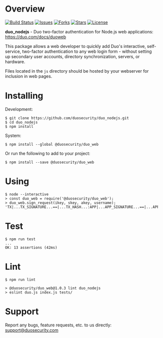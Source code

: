 # Overview

[![Build Status](https://travis-ci.org/duosecurity/duo_nodejs.svg?branch=master)](https://travis-ci.org/duosecurity/duo_nodejs)
[![Issues](https://img.shields.io/github/issues/duosecurity/duo_nodejs)](https://github.com/duosecurity/duo_nodejs/issues)
[![Forks](https://img.shields.io/github/forks/duosecurity/duo_nodejs)](https://github.com/duosecurity/duo_nodejs/network/members)
[![Stars](https://img.shields.io/github/stars/duosecurity/duo_nodejs)](https://github.com/duosecurity/duo_nodejs/stargazers)
[![License](https://img.shields.io/badge/License-View%20License-orange)](https://github.com/duosecurity/duo_nodejs/blob/master/LICENSE)

**duo_nodejs** - Duo two-factor authentication for Node.js web applications: https://duo.com/docs/duoweb

This package allows a web developer to quickly add Duo's interactive, self-service, two-factor authentication to any web login form - without setting up secondary user accounts, directory synchronization, servers, or hardware.

Files located in the `js` directory should be hosted by your webserver for inclusion in web pages.

# Installing

Development:

```
$ git clone https://github.com/duosecurity/duo_nodejs.git
$ cd duo_nodejs
$ npm install
```

System:

```
$ npm install --global @duosecurity/duo_web
```

Or run the following to add to your project:

```
$ npm install --save @duosecurity/duo_web
```

# Using

```
$ node --interactive
> const duo_web = require('@duosecurity/duo_web');
> duo_web.sign_request(ikey, skey, akey, username);
'TX|...TX_SIGNATURE...==|...TX_HASH...:APP|...APP_SIGNATURE...==|...APP_HASH...'
```

# Test

```
$ npm run test
...
OK: 13 assertions (42ms)
```

# Lint

```
$ npm run lint

> @duosecurity/duo_web@1.0.3 lint duo_nodejs
> eslint duo.js index.js tests/
```

# Support

Report any bugs, feature requests, etc. to us directly: support@duosecurity.com

